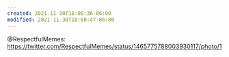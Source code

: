 ```yaml
---
created: 2021-11-30T18:00:36-06:00
modified: 2021-11-30T18:00:47-06:00
---
```


@RespectfulMemes: https://twitter.com/RespectfulMemes/status/1465775788003930117/photo/1
